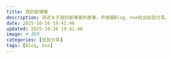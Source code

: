 ```yaml
---
title: 我的新博客
description: 讲述关于我的新博客的故事，并根据Blog、Vue给出经验分享。
date: 2025-10-16 19:41:46
updated: 2025-10-16 19:41:46
image: # 图片
categories: [经验分享]
tags: [Blog, Vue]
---
```

